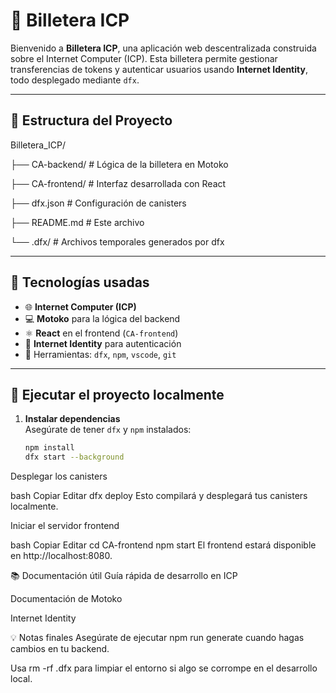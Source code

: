 # 💸 Billetera ICP 

Bienvenido a **Billetera ICP**, una aplicación web descentralizada construida sobre el Internet Computer (ICP). Esta billetera permite gestionar transferencias de tokens y autenticar usuarios usando **Internet Identity**, todo desplegado mediante `dfx`.

---

## 📁 Estructura del Proyecto

Billetera_ICP/

├── CA-backend/ # Lógica de la billetera en Motoko

├── CA-frontend/ # Interfaz desarrollada con React

├── dfx.json # Configuración de canisters

├── README.md # Este archivo

└── .dfx/ # Archivos temporales generados por dfx


---

## 🚀 Tecnologías usadas

- 🌐 **Internet Computer (ICP)**
- 💻 **Motoko** para la lógica del backend
- ⚛️ **React** en el frontend (`CA-frontend`)
- 🧠 **Internet Identity** para autenticación
- 🧰 Herramientas: `dfx`, `npm`, `vscode`, `git`

---

## 🧪 Ejecutar el proyecto localmente

1. **Instalar dependencias**  
   Asegúrate de tener `dfx` y `npm` instalados:

   ```bash
   npm install
   dfx start --background
Desplegar los canisters

bash
Copiar
Editar
dfx deploy
Esto compilará y desplegará tus canisters localmente.

Iniciar el servidor frontend

bash
Copiar
Editar
cd CA-frontend
npm start
El frontend estará disponible en http://localhost:8080.

📚 Documentación útil
Guía rápida de desarrollo en ICP

Documentación de Motoko

Internet Identity

💡 Notas finales
Asegúrate de ejecutar npm run generate cuando hagas cambios en tu backend.

Usa rm -rf .dfx para limpiar el entorno si algo se corrompe en el desarrollo local.
